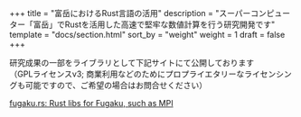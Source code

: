 +++
title = "富岳におけるRust言語の活用"
description = "スーパーコンピューター「富岳」でRustを活用した高速で堅牢な数値計算を行う研究開発です"
template = "docs/section.html"
sort_by = "weight"
weight = 1
draft = false
+++

研究成果の一部をライブラリとして下記サイトにて公開しております  
（GPLライセンスv3; 商業利用などのためにプロプライエタリーなライセンシングも可能ですので、ご希望の場合はお問合せください）

[fugaku.rs: Rust libs for Fugaku, such as MPI](https://github.com/outsider-science-lab/fugaku.rs)
